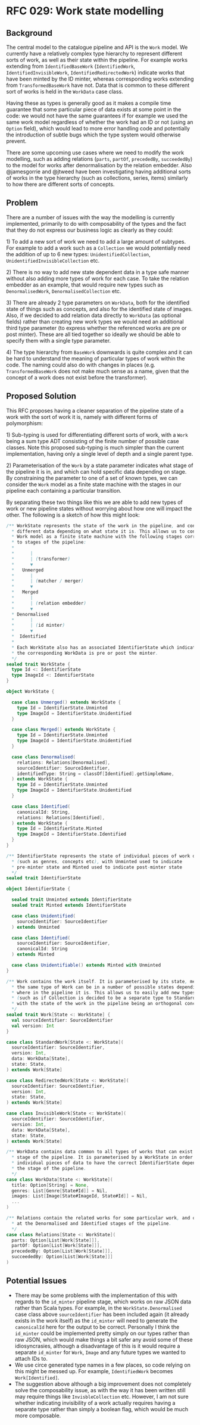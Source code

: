 # RFC 029: Work state modelling

## Background

The central model to the catalogue pipeline and API is the `Work` model. We currently have a relatively complex type hierarchy to represent different sorts of work, as well as their state within the pipeline. For example works extending from `IdentifiedBaseWork` \(`IdentifiedWork`, `IdentifiedInvisibleWork`, `IdentifiedRedirectedWork`\) indicate works that have been minted by the ID minter, whereas corresponding works extending from `TransformedBaseWork` have not. Data that is common to these different sort of works is held in the `WorkData` case class.

Having these as types is generally good as it makes a compile time guarantee that some particular piece of data exists at some point in the code: we would not have the same guarantees if for example we used the same work model regardless of whether the work had an ID or not \(using an `Option` field\), which would lead to more error handling code and potentially the introduction of subtle bugs which the type system would otherwise prevent.

There are some upcoming use cases where we need to modify the work modelling, such as adding relations \(`parts`, `partOf`, `precededBy`, `succeededBy`\) to the model for works after denormalisation by the relation embedder. Also @jamesgorrie and @jtweed have been investigating having additional sorts of works in the type hierarchy \(such as collections, series, items\) similarly to how there are different sorts of concepts.

## Problem

There are a number of issues with the way the modelling is currently implemented, primarily to do with composability of the types and the fact that they do not express our business logic as clearly as they could:

1\) To add a new sort of work we need to add a large amount of subtypes. For example to add a work such as a `Collection` we would potentially need the addition of up to 6 new types: `UnidentifiedCollection`, `UnidentifiedInvisibleCollection` etc.

2\) There is no way to add new state dependent data in a type safe manner without also adding more types of work for each case. To take the relation embedder as an example, that would require new types such as `DenormalisedWork`, `DenormalisedCollection` etc.

3\) There are already 2 type parameters on `WorkData`, both for the identified state of things such as concepts, and also for the identified state of images. Also, if we decided to add relation data directly to `WorkData` \(as optional fields\) rather than creating new work types we would need an additional third type parameter \(to express whether the referenced works are pre or post minter\). These are all tied together so ideally we should be able to specify them with a single type parameter.

4\) The type hierarchy from `BaseWork` downwards is quite complex and it can be hard to understand the meaning of particular types of work within the code. The naming could also do with changes in places \(e.g. `TransformedBaseWork` does not make much sense as a name, given that the concept of a work does not exist before the transformer\).

## Proposed Solution

This RFC proposes having a cleaner separation of the pipeline state of a work with the sort of work it is, namely with different forms of polymorphism:

1\) Sub-typing is used for differentiating different sorts of work, with a `Work` being a sum type ADT consisting of the finite number of possible case classes. Note this proposed sub-typing is much simpler than the current implementation, having only a single level of depth and a single parent type.

2\) Parameterisation of the `Work` by a state parameter indicates what stage of the pipeline it is in, and which can hold specific data depending on stage. By constraining the parameter to one of a set of known types, we can consider the `Work` model as a finite state machine with the stages in our pipeline each containing a particular transition.

By separating these two things like this we are able to add new types of work or new pipeline states without worrying about how one will impact the other. The following is a sketch of how this might look:

```scala
/** WorkState represents the state of the work in the pipeline, and contains
  * different data depending on what state it is. This allows us to consider the
  * Work model as a finite state machine with the following stages corresponding
  * to stages of the pipeline:
  *
  *      |
  *      | (transformer)
  *      ▼
  *   Unmerged
  *      |
  *      | (matcher / merger)
  *      ▼
  *   Merged
  *      |
  *      | (relation embedder)
  *      ▼
  * Denormalised
  *      |
  *      | (id minter)
  *      ▼
  *  Identified
  *
  * Each WorkState also has an associated IdentifierState which indicates whether
  * the corresponding WorkData is pre or post the minter.
  */
sealed trait WorkState {
  type Id <: IdentifierState
  type ImageId <: IdentifierState
}

object WorkState {

  case class Unmerged() extends WorkState {
    type Id = IdentifierState.Unminted
    type ImageId = IdentifierState.Unidentified
  }

  case class Merged() extends WorkState {
    type Id = IdentifierState.Unminted
    type ImageId = IdentifierState.Unidentified
  }

  case class Denormalised(
    relations: Relations[Denormalised],
    sourceIdentifier: SourceIdentifier,
    identifiedType: String = classOf[Identified].getSimpleName,
  ) extends WorkState {
    type Id = IdentifierState.Unminted
    type ImageId = IdentifierState.Unidentified
  }

  case class Identified(
    canonicalId: String,
    relations: Relations[Identified],
  ) extends WorkState {
    type Id = IdentifierState.Minted
    type ImageId = IdentifierState.Identified
  }
}

/** IdentifierState represents the state of individual pieces of work data
  * (such as genres, concepts etc), with Unminted used to indicate
  * pre-minter state and Minted used to indicate post-minter state
  */
sealed trait IdentifierState

object IdentifierState {

  sealed trait Unminted extends IdentifierState
  sealed trait Minted extends IdentifierState

  case class Unidentified(
    sourceIdentifier: SourceIdentifier
  ) extends Unminted

  case class Identified(
    sourceIdentifier: SourceIdentifier,
    canonicalId: String
  ) extends Minted

  case class Unidentifiable() extends Minted with Unminted
}

/** Work contains the work itself. It is parameterised by its state, meaning
  * the same type of Work can be in a number of possible states depending on
  * where in the pipeline it is. This allows us to easily add new types of work
  * (such as if Collection is decided to be a separate type to StandardWork),
  * with the state of the work in the pipeline being an orthogonal concern.
  */
sealed trait Work[State <: WorkState] {
  val sourceIdentifier: SourceIdentifier
  val version: Int
}

case class StandardWork[State <: WorkState](
  sourceIdentifier: SourceIdentifier,
  version: Int,
  data: WorkData[State],
  state: State,
) extends Work[State]

case class RedirectedWork[State <: WorkState](
  sourceIdentifier: SourceIdentifier,
  version: Int,
  state: State,
) extends Work[State]

case class InvisibleWork[State <: WorkState](
  sourceIdentifier: SourceIdentifier,
  version: Int,
  data: WorkData[State],
  state: State,
) extends Work[State]

/** WorkData contains data common to all types of works that can exist at any
  * stage of the pipeline. It is parameterised by a WorkState in order for
  * individual pieces of data to have the correct IdentifierState depending on
  * the stage of the pipeline.
  */
case class WorkData[State <: WorkState](
  title: Option[String] = None,
  genres: List[Genre[State#Id]] = Nil,
  images: List[Image[State#ImageId, State#Id]] = Nil,
  ...
)

/** Relations contain the related works for some particular work, and only exist
  * at the Denormalised and Identified stages of the pipeline.
  */
case class Relations[State <: WorkState](
  parts: Option[List[Work[State]]],
  partOf: Option[List[Work[State]]],
  precededBy: Option[List[Work[State]]],
  succeededBy: Option[List[Work[State]]]
)
```

## Potential Issues

* There may be some problems with the implementation of this with regards to the `id_minter` pipeline stage, which works on raw JSON data rather than Scala types. For example, in the `WorkState.Denormalised` case class above `sourceIdentifier` has been included again \(it already exists in the work itself\) as the `id_minter` will need to generate the `canonicalId` here for the output to be correct. Personally I think the `id_minter` could be implemented pretty simply on our types rather than raw JSON, which would make things a bit safer any avoid some of these idiosyncrasies, although a disadvantage of this is it would require a separate `id_minter` for `Work`, `Image` and any future types we wanted to attach IDs to.
* We use circe generated type names in a few places, so code relying on this might be messed up. For example, `IdentifiedWork` becomes `Work[Identified]`.
* The suggestion above although a big improvement does not completely solve the composability issue, as with the way it has been written still may require things like `InvisbleCollection` etc. However, I am not sure whether indicating invisibility of a work actually requires having a separate type rather than simply a boolean flag, which would be much more composable.

